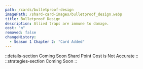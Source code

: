 ```yaml
---
path: /cards/bulletproof-design
imagePath: /shard-card-images/bulletproof_design.webp
title: Bulletproof Design
description: Allied traps are immune to damage.
cost: "n"
removed: false
changeHistory:
  - Season 1 Chapter 2: "Card Added"
---
```

::details-section
Coming Soon
Shard Point Cost is Not Accurate
::
::strategies-section
Coming Soon
::